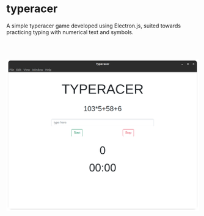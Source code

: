 # typeracer

A simple typeracer game developed using Electron.js, suited towards practicing typing with numerical text and symbols.  

</br>
</br>
<p align="center" >
  <img src="scr_typeracer.png" />
</p>
</br>